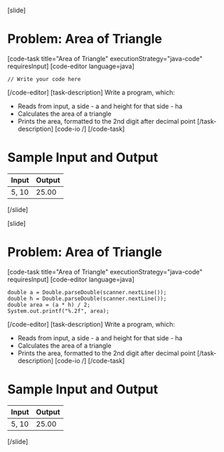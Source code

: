 [slide]
# Problem: Area of Triangle
[code-task title="Area of Triangle" executionStrategy="java-code" requiresInput]
[code-editor language=java]
```
// Write your code here
```
[/code-editor]
[task-description]
Write a program, which:

* Reads from input, a side - a and height for that side - ha
* Calculates the area of a triangle
* Prints the area, formatted to the 2nd digit after decimal point
[/task-description]
[code-io /]
[/code-task]
# Sample Input and Output
|Input|Output|
|-----|------|
|5, 10|25.00|
[/slide]

[slide]
# Problem: Area of Triangle
[code-task title="Area of Triangle" executionStrategy="java-code" requiresInput]
[code-editor language=java]
```
double a = Double.parseDouble(scanner.nextLine());
double h = Double.parseDouble(scanner.nextLine());
double area = (a * h) / 2;
System.out.printf("%.2f", area);
```
[/code-editor]
[task-description]
Write a program, which:

* Reads from input, a side - a and height for that side - ha
* Calculates the area of a triangle
* Prints the area, formatted to the 2nd digit after decimal point
[/task-description]
[code-io /]
[/code-task]
# Sample Input and Output
|Input|Output|
|-----|------|
|5, 10|25.00|
[/slide]
